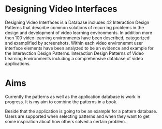 # Designing Video Interfaces

Designing Video Interfaces is a Database includes 42 Interaction Design Patterns that describe common solutions of recurring problems in the design and development of video learning environments. 
In addition more then 100 video learning environments have been described, categorized and examplified by screenshots. Within each video environemnt user interface elements have been analyzed to be an evidence and example for the Interavction Design Patterns. 
Interaction Design Patterns of Video Learning Environments including a comprehensive database of video applications.


# Aims

Currently the patterns as well as the application database is work in progress. It is my aim to combine the patterns in a book.

Beside that the application is going to be an example for a pattern database. Users are supported when selecting patterns and when they want to get some inspiration about how others solved a certain problem.
